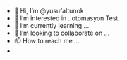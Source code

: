 - 👋 Hi, I’m @yusufaltunok
- 👀 I’m interested in ..otomasyon Test.
- 🌱 I’m currently learning ...
- 💞️ I’m looking to collaborate on ...
- 📫 How to reach me ...
- 

<!---
yusufaltunok/yusufaltunok is a ✨ special ✨ repository because its `README.md` (this file) appears on your GitHub profile.
You can click the Preview link to take a look at your changes.
--->
